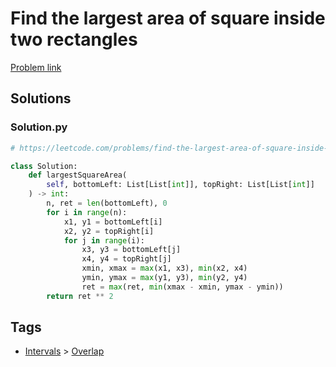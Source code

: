 # Find the largest area of square inside two rectangles

[Problem link](https://leetcode.com/problems/find-the-largest-area-of-square-inside-two-rectangles/)

## Solutions


### Solution.py
```py
# https://leetcode.com/problems/find-the-largest-area-of-square-inside-two-rectangles/

class Solution:
    def largestSquareArea(
        self, bottomLeft: List[List[int]], topRight: List[List[int]]
    ) -> int:
        n, ret = len(bottomLeft), 0
        for i in range(n):
            x1, y1 = bottomLeft[i]
            x2, y2 = topRight[i]
            for j in range(i):
                x3, y3 = bottomLeft[j]
                x4, y4 = topRight[j]
                xmin, xmax = max(x1, x3), min(x2, x4)
                ymin, ymax = max(y1, y3), min(y2, y4)
                ret = max(ret, min(xmax - xmin, ymax - ymin))
        return ret ** 2
```
## Tags

* [Intervals](/Collections/intervals.md#intervals) > [Overlap](/Collections/intervals.md#overlap)
